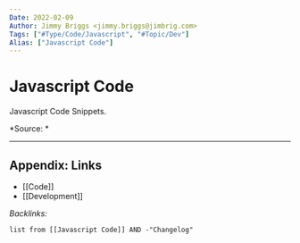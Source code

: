 ```yaml
---
Date: 2022-02-09
Author: Jimmy Briggs <jimmy.briggs@jimbrig.com>
Tags: ["#Type/Code/Javascript", "#Topic/Dev"]
Alias: ["Javascript Code"]
---
```


# Javascript Code

<!-- optional markdown-notes-tree directory description starts here -->
Javascript Code Snippets.
<!-- optional markdown-notes-tree directory description ends here -->

*Source: *


***

## Appendix: Links

- [[Code]]
- [[Development]]

*Backlinks:*

```dataview
list from [[Javascript Code]] AND -"Changelog"
```